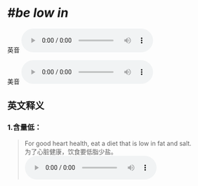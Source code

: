 # ***\#be low in*** 
英音
<audio src="./media/be low in1_AAC.aac" controls="controls"></audio>

美音
<audio src="./media/be low in2_AAC.aac" controls="controls"></audio>



  

英文释义
---
### 1.**含量低：**  

 > For good heart health, eat a diet that is low in fat and salt.   
 > 为了心脏健康，饮食要低脂少盐。    
<audio src="./media/low-5.aac" controls="controls"></audio>


